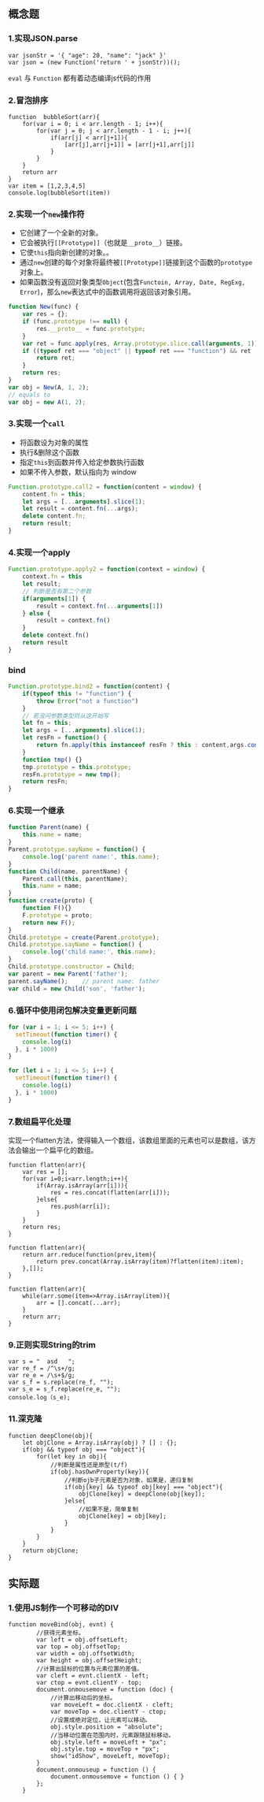 ## 概念题

### 1.实现JSON.parse

```
var jsonStr = '{ "age": 20, "name": "jack" }'
var json = (new Function('return ' + jsonStr))();
```

`eval` 与 `Function` 都有着动态编译js代码的作用 



### 2.冒泡排序

```
function  bubbleSort(arr){
    for(var i = 0; i < arr.length - 1; i++){
        for(var j = 0; j < arr.length - 1 - i; j++){
            if(arr[j] < arr[j+1]){
                [arr[j],arr[j+1]] = [arr[j+1],arr[j]]
            }
        }
    }
    return arr
}
var item = [1,2,3,4,5]
console.log(bubbleSort(item))
```



### 2.实现一个`new`操作符

- 它创建了一个全新的对象。
- 它会被执行`[[Prototype]]`（也就是`__proto__`）链接。
- 它使`this`指向新创建的对象。。
- 通过`new`创建的每个对象将最终被`[[Prototype]]`链接到这个函数的`prototype`对象上。
- 如果函数没有返回对象类型`Object`(包含`Functoin, Array, Date, RegExg, Error`)，那么`new`表达式中的函数调用将返回该对象引用。

```javascript
function New(func) {
    var res = {};
    if (func.prototype !== null) {
        res.__proto__ = func.prototype;
    }
    var ret = func.apply(res, Array.prototype.slice.call(arguments, 1));
    if ((typeof ret === "object" || typeof ret === "function") && ret !== null) {
        return ret;
    }
    return res;
}
var obj = New(A, 1, 2);
// equals to
var obj = new A(1, 2);

```

 

###  3.实现一个`call`

- 将函数设为对象的属性
- 执行&删除这个函数
- 指定`this`到函数并传入给定参数执行函数
- 如果不传入参数，默认指向为 window

```javascript
Function.prototype.call2 = function(content = window) {
    content.fn = this;
    let args = [...arguments].slice(1);
    let result = content.fn(...args);
    delete content.fn;
    return result;
}
```



### 4.实现一个apply

```javascript
Function.prototype.apply2 = function(context = window) {
    context.fn = this
    let result;
    // 判断是否有第二个参数
    if(arguments[1]) {
        result = context.fn(...arguments[1])
    } else {
        result = context.fn()
    }
    delete context.fn()
    return result
}
```



### bind

```javascript
Function.prototype.bind2 = function(content) {
    if(typeof this != "function") {
        throw Error("not a function")
    }
    // 若没问参数类型则从这开始写
    let fn = this;
    let args = [...arguments].slice(1);
    let resFn = function() {
        return fn.apply(this instanceof resFn ? this : content,args.concat(...arguments) )
    }
    function tmp() {}
    tmp.prototype = this.prototype;
    resFn.prototype = new tmp();
    return resFn;
}
```



### 6.实现一个继承

```javascript
function Parent(name) {
    this.name = name;
}
Parent.prototype.sayName = function() {
    console.log('parent name:', this.name);
}
function Child(name, parentName) {
    Parent.call(this, parentName);  
    this.name = name;    
}
function create(proto) {
    function F(){}
    F.prototype = proto;
    return new F();
}
Child.prototype = create(Parent.prototype);
Child.prototype.sayName = function() {
    console.log('child name:', this.name);
}
Child.prototype.constructor = Child;
var parent = new Parent('father');
parent.sayName();    // parent name: father
var child = new Child('son', 'father');
```



### 6.循环中使用闭包解决变量更新问题

```javascript
for (var i = 1; i <= 5; i++) {
  setTimeout(function timer() {
    console.log(i)
  }, i * 1000)
}
```

```javascript
for (let i = 1; i <= 5; i++) {
  setTimeout(function timer() {
    console.log(i)
  }, i * 1000)
}
```



### 7.数组扁平化处理

实现一个flatten方法，使得输入一个数组，该数组里面的元素也可以是数组，该方法会输出一个扁平化的数组。 

```
function flatten(arr){
    var res = [];
    for(var i=0;i<arr.length;i++){
        if(Array.isArray(arr[i])){
            res = res.concat(flatten(arr[i]));
        }else{
            res.push(arr[i]);
        }
    }
    return res;
}
```

```
function flatten(arr){
    return arr.reduce(function(prev,item){
        return prev.concat(Array.isArray(item)?flatten(item):item);
    },[]);
}
```

```
function flatten(arr){
    while(arr.some(item=>Array.isArray(item)){
        arr = [].concat(...arr);
    }
    return arr;
}

```







### 9.正则实现String的trim

```
var s = "  asd   ";
var re_f = /^\s+/g;
var re_e = /\s+$/g;
var s_f = s.replace(re_f, "");
var s_e = s_f.replace(re_e, "");
console.log（s_e);
```



### 11.深克隆

```
function deepClone(obj){
    let objClone = Array.isArray(obj) ? [] : {};
    if(obj && typeof obj === "object"){
        for(let key in obj){
        	//判断是属性还是原型(t/f)
            if(obj.hasOwnProperty(key)){
                //判断ojb子元素是否为对象，如果是，递归复制
                if(obj[key] && typeof obj[key] === "object"){
                    objClone[key] = deepClone(obj[key]);
                }else{
                    //如果不是，简单复制
                    objClone[key] = obj[key];
                }
            }
        }
    }
    return objClone;
}
```



## 实际题

### 1.使用JS制作一个可移动的DIV

```
function moveBind(obj, evnt) {
        //获得元素坐标。
        var left = obj.offsetLeft;
        var top = obj.offsetTop;
        var width = obj.offsetWidth;
        var height = obj.offsetHeight;
        //计算出鼠标的位置与元素位置的差值。
        var cleft = evnt.clientX - left;
        var ctop = evnt.clientY - top;
        document.onmousemove = function (doc) {
            //计算出移动后的坐标。
            var moveLeft = doc.clientX - cleft;
            var moveTop = doc.clientY - ctop;
            //设置成绝对定位，让元素可以移动。
            obj.style.position = "absolute";
            //当移动位置在范围内时，元素跟随鼠标移动。
            obj.style.left = moveLeft + "px";
            obj.style.top = moveTop + "px";
            show("idShow", moveLeft, moveTop);
        }
        document.onmouseup = function () {
            document.onmousemove = function () { }
        };
    }
```